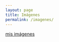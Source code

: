 ```yaml
---
layout: page
title: Imágenes
permalink: /imagenes/
---
```

[mis imágenes](https://instagram.com/romeromadejon/)
